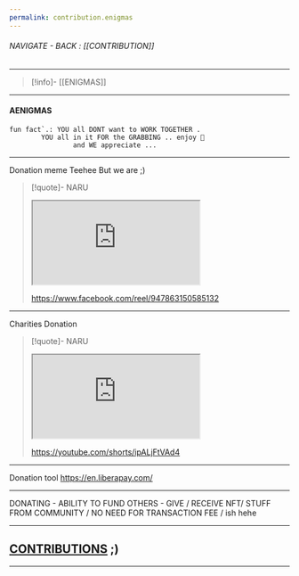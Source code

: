 ```yaml
---
permalink: contribution.enigmas
---
```


###### NAVIGATE - BACK : [[CONTRIBUTION]]
----
>[!info]- [[ENIGMAS]]
----
#### AENIGMAS



```
fun fact`.: YOU all DONT want to WORK TOGETHER .
		YOU all in it FOR the GRABBING .. enjoy 🫡
				and WE appreciate ...
```
----

Donation  meme
    Teehee
       But we are ;) 
>[!quote]- NARU
><iframe allowfullscreen allow="accelerometer; autoplay; clipboard-write; encrypted-media; gyroscope; picture-in-picture" src="https://www.facebook.com/plugins/video.php?href=https%3A%2F%2Fwww.facebook.com%2Freel%2F947863150585132%2F" class="iframe-container iframe-facebook"></iframe>
>
>https://www.facebook.com/reel/947863150585132

------

Charities
   Donation
>[!quote]- NARU
><iframe allowfullscreen allow="accelerometer; autoplay; clipboard-write; encrypted-media; gyroscope; picture-in-picture" src="https://www.youtube.com/embed/ipALjFtVAd4" class="iframe-container iframe-youtube-short"></iframe>
>
>https://youtube.com/shorts/ipALjFtVAd4

------



Donation tool
https://en.liberapay.com/

-----

DONATING
	- ABILITY TO FUND OTHERS 
		- GIVE / RECEIVE NFT/ STUFF FROM COMMUNITY / NO NEED FOR TRANSACTION FEE / ish hehe

---

## [CONTRIBUTIONS](https://betogroup.gumroad.com/l/contributions) ;)


-----
